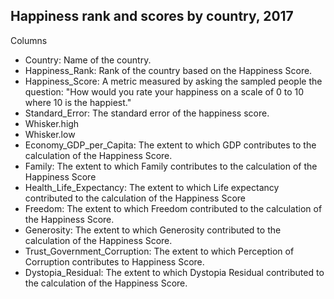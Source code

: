 ## Happiness rank and scores by country, 2017

Columns
* Country: Name of the country.
* Happiness_Rank: Rank of the country based on the Happiness Score.
* Happiness_Score: A metric measured by asking the sampled people the question: "How would you rate your happiness on a scale of 0 to 10 where 10 is the happiest."
* Standard_Error: The standard error of the happiness score.
* Whisker.high
* Whisker.low
* Economy_GDP_per_Capita: The extent to which GDP contributes to the calculation of the Happiness Score.
* Family: The extent to which Family contributes to the calculation of the Happiness Score
* Health_Life_Expectancy: The extent to which Life expectancy contributed to the calculation of the Happiness Score
* Freedom: The extent to which Freedom contributed to the calculation of the Happiness Score.
* Generosity: The extent to which Generosity contributed to the calculation of the Happiness Score.
* Trust_Government_Corruption: The extent to which Perception of Corruption contributes to Happiness Score.
* Dystopia_Residual: The extent to which Dystopia Residual contributed to the calculation of the Happiness Score.
